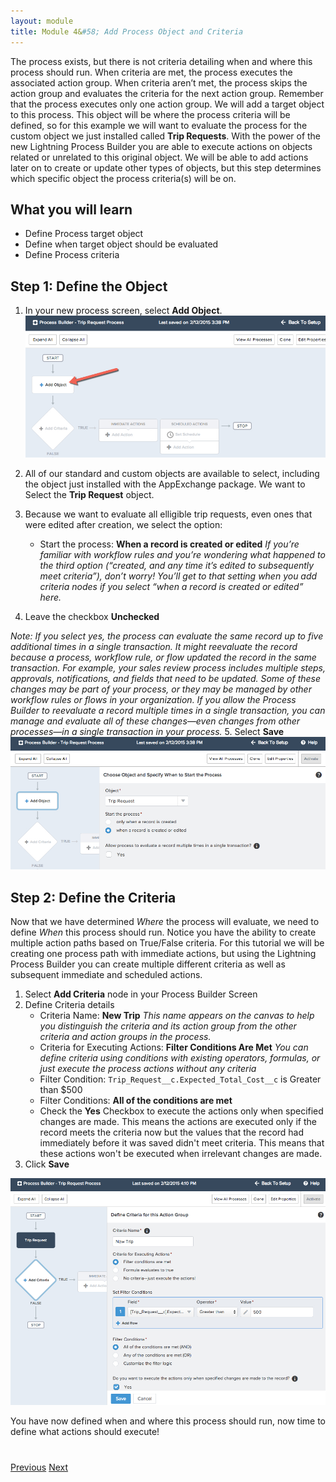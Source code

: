 ```yaml
---
layout: module
title: Module 4&#58; Add Process Object and Criteria
---
```


The process exists, but there is not criteria detailing when and where this process should run. When criteria are met, the process executes the associated action group. When criteria aren’t met, the process skips the action group and evaluates the criteria for the next action group. Remember that the process executes only one action group. We will add a target object to this process. This object will be where the process criteria will be defined, so for this example we will want to evaluate the process for the custom object we just installed called **Trip Requests**. With the power of the new Lightning Process Builder you are able to execute actions on objects related or unrelated to this original object.  We will be able to add actions later on to create or update other types of objects, but this step determines which specific object the process criteria(s) will be on. 




## What you will learn
- Define Process target object
- Define when target object should be evaluated
- Define Process criteria 


## Step 1: Define the Object

1. In your new process screen, select **Add Object**. 
![](images/object1.jpg)

2. All of our standard and custom objects are available to select, including the object just installed with the AppExchange package. We want to Select the **Trip Request** object. 
3. Because we want to evaluate all elligible trip requests, even ones that were edited after creation, we select the option: 
    - Start the process: **When a record is created or edited** 
*If you’re familiar with workflow rules and you’re wondering what happened to the third option (“created, and any time it’s edited to subsequently meet criteria”), don’t worry! You’ll get to that setting when you add criteria nodes if you select “when a record is created or edited” here.*
4. Leave the checkbox **Unchecked** 

*Note: If you select yes, the process can evaluate the same record up to five additional times in a single transaction. It might reevaluate the record because a process, workflow rule, or flow updated the record in the same transaction.
For example, your sales review process includes multiple steps, approvals, notifications, and fields that need to be updated. Some of these changes may be part of your process, or they may be managed by other workflow rules or flows in your organization. If you allow the Process Builder to reevaluate a record multiple times in a single transaction, you can manage and evaluate all of these changes—even changes from other processes—in a single transaction in your process.* 
5. Select **Save**
![](images/object2.jpg)



## Step 2: Define the Criteria
Now that we have determined *Where* the process will evaluate, we need to define *When* this process should run. Notice you have the ability to create multiple action paths based on True/False criteria. For this tutorial we will be creating one process path with immediate actions, but using the Lightning Process Builder you can create multiple different criteria as well as subsequent immediate and scheduled actions. 

1. Select **Add Criteria** node in your Process Builder Screen 
2. Define Criteria details
     - Criteria Name: **New Trip** 
*This name appears on the canvas to help you distinguish the criteria and its action group from the other criteria and action groups in the process.*
     - Criteria for Executing Actions: **Filter Conditions Are Met**
*You can define criteria using conditions with existing operators, formulas, or just execute the process actions without any criteria* 
     - Filter Condition: `Trip_Request__c.Expected_Total_Cost__c` is Greater than $500 
     - Filter Conditions: **All of the conditions are met**
     - Check the **Yes** Checkbox to execute the actions only when specified changes are made. This means the actions are executed only if the record meets the criteria now but the values that the record had immediately before it was saved didn't meet criteria. This means that these actions won't be executed when irrelevant changes are made.
3. Click **Save**

![](images/object3.jpg)






You have now defined when and where this process should run, now time to define what actions should execute!



<div class="row" style="margin-top:40px;">
<div class="col-sm-12">
<a href="create-apex-controller.html" class="btn btn-default"><i class="glyphicon glyphicon-chevron-left"></i> Previous</a>
<a href="create-contactlist-component.html" class="btn btn-default pull-right">Next <i class="glyphicon glyphicon-chevron-right"></i></a>
</div>
</div>

